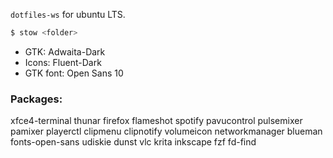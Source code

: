 `dotfiles-ws` for ubuntu LTS.

```sh
$ stow <folder>
```

* GTK: Adwaita-Dark
* Icons: Fluent-Dark
* GTK font: Open Sans 10

### Packages:
xfce4-terminal thunar firefox flameshot spotify pavucontrol pulsemixer pamixer playerctl clipmenu clipnotify volumeicon networkmanager blueman fonts-open-sans udiskie dunst vlc krita inkscape fzf fd-find
